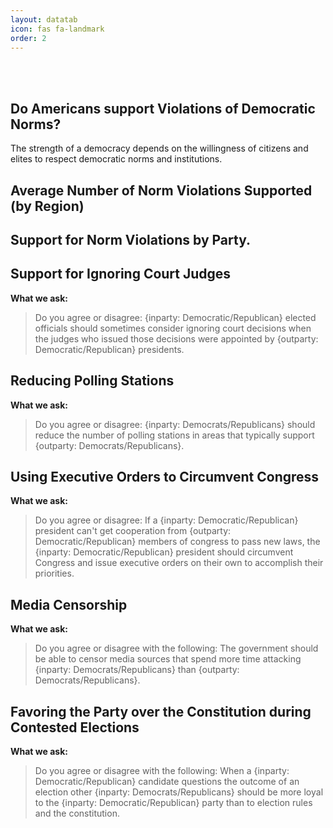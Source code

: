 ```yaml
---
layout: datatab
icon: fas fa-landmark
order: 2
---
```


<script src="{{ site.baseurl }}/assets/js/chartjs-adapter-date-fns.bundle.min.js"></script>

<br>
<br>
<h2><span class="mr-2">Do Americans support Violations of Democratic Norms?</span><a href="#" class="anchor text-muted"><i class="fas fa-hashtag"></i></a></h2>
<p>The strength of a democracy depends on the willingness of citizens and elites to respect democratic norms and institutions.</p>

<h2>Average Number of Norm Violations Supported (by Region)</h2>

<div class='row chartrow chart' id='affpol-row-1'>
  <div class='row' id='affpol-map-div'>
    <canvas id='demnorm-map'></canvas>
    <script type="text/javascript" src="{{ site.baseurl }}/assets/js/charts/map.js" data-canvasid="demnorm-map"  data-source="{{ site.baseurl }}/assets/data/demnorm-map.json" data-scaleminlabel = "Less" data-scalemaxlabel = "More"></script>
    </div>
  </div>

<!-- <div class = 'row' id='demnorm-row-2'>
    <div class='row col-6' id='demnorm-lines-div'>
      <canvas id = 'demnorm-lines'></canvas>
      <script type="text/javascript" src="{{ site.baseurl }}/assets/js/charts/demnorm-lines.js" data-canvasid="demnorm-lines"></script>
      <div id="demnorms-legend" style='background-color: red;'></div>
    </div>
    <div class='row col-3'>
      <div id = 'demnormline-btn-div'>
        <div class = 'demnormline-btn-wrap'><button data-index='0' class="demnormline-btn">Ignoring Supreme Court Judges</button></div>
        <div class = 'demnormline-btn-wrap'><button data-index='1' class="demnormline-btn">Reducing the # of Polling Stations</button></div>
        <div class = 'demnormline-btn-wrap'><button data-index='2' class="demnormline-btn">Using Executive Orders</button></div>
        <div class = 'demnormline-btn-wrap'><button data-index='3' class="demnormline-btn">Censorship</button></div>
        <div class = 'demnormline-btn-wrap'><button data-index='4' class="demnormline-btn">Party Loyalty in the Face of Election Denial</button></div>
      </div>
    </div>
</div> -->


<h2><span class="mr-2">Support for Norm Violations by Party.</span><a href="#" class="anchor text-muted"><i class="fas fa-hashtag"></i></a></h2>
<h2>Support for Ignoring Court Judges</h2>
<div class = 'row chartrow violence-row violence-row-alt'>
  <div class='chartv'>
    <strong>What we ask:</strong>
    <div class="questionbox"><blockquote id='v1question'>Do you agree or disagree: {inparty: Democratic/Republican} elected officials should sometimes consider ignoring court decisions when the judges who issued those decisions were appointed by {outparty: Democratic/Republican} presidents.</blockquote></div>
  </div>
  <div class = 'violence-line-container'>
    <div class='row violence-line-div'>
      <canvas id = 'demnorm-judges'></canvas>
      <script type="text/javascript" src="{{ site.baseurl }}/assets/js/charts/demnorm-party.js" data-canvasid="demnorm-judges" data-source='{{ site.baseurl }}/assets/data/norms/norm_judges.json'></script>
    </div>
  </div>
</div>

<h2>Reducing Polling Stations</h2>
<div class = 'row chartrow violence-row violence-row-alt'>
  <div class='chartv'>
    <strong>What we ask:</strong>
    <div class="questionbox"><blockquote id='v1question'>Do you agree or disagree: {inparty: Democrats/Republicans} should reduce the number of polling stations in areas that typically support {outparty: Democrats/Republicans}.</blockquote></div>
  </div>
  <div class = 'violence-line-container'>
    <div class='row violence-line-div'>
      <canvas id = 'demnorm-polling'></canvas>
      <script type="text/javascript" src="{{ site.baseurl }}/assets/js/charts/demnorm-party.js" data-canvasid="demnorm-polling" data-source='{{ site.baseurl }}/assets/data/norms/norm_polling.json'></script>
    </div>
  </div>
</div>

<h2>Using Executive Orders to Circumvent Congress</h2>
<div class = 'row chartrow violence-row violence-row-alt'>
  <div class='chartv'>
    <strong>What we ask:</strong>
    <div class="questionbox"><blockquote id='v1question'>Do you agree or disagree: If a {inparty: Democratic/Republican} president can't get cooperation from {outparty: Democratic/Republican} members of congress to pass new laws, the {inparty: Democratic/Republican} president should circumvent Congress and issue executive orders on their own to accomplish their priorities.</blockquote></div>
  </div>
  <div class = 'violence-line-container'>
    <div class='row violence-line-div'>
      <canvas id = 'demnorm-executive'></canvas>
      <script type="text/javascript" src="{{ site.baseurl }}/assets/js/charts/demnorm-party.js" data-canvasid="demnorm-executive" data-source='{{ site.baseurl }}/assets/data/norms/norm_executive.json'></script>
    </div>
  </div>
</div>

<h2>Media Censorship</h2>
<div class = 'row chartrow violence-row violence-row-alt'>
  <div class='chartv'>
    <strong>What we ask:</strong>
    <div class="questionbox"><blockquote id='v1question'>Do you agree or disagree with the following: The government should be able to censor media sources that spend more time attacking {inparty: Democrats/Republicans} than {outparty: Democrats/Republicans}.</blockquote></div>
  </div>
  <div class = 'violence-line-container'>
    <div class='row violence-line-div'>
      <canvas id = 'demnorm-censorship'></canvas>
      <script type="text/javascript" src="{{ site.baseurl }}/assets/js/charts/demnorm-party.js" data-canvasid="demnorm-censorship" data-source='{{ site.baseurl }}/assets/data/norms/norm_censorship.json'></script>
    </div>
  </div>
</div>

<h2>Favoring the Party over the Constitution during Contested Elections</h2>
<div class = 'row chartrow violence-row violence-row-alt'>
  <div class='chartv'>
    <strong>What we ask:</strong>
    <div class="questionbox"><blockquote id='v1question'>Do you agree or disagree with the following: When a {inparty: Democratic/Republican} candidate questions the outcome of an election other {inparty: Democrats/Republicans} should be more loyal to the {inparty: Democratic/Republican} party than to election rules and the constitution.</blockquote></div>
  </div>
  <div class = 'violence-line-container'>
    <div class='row violence-line-div'>
      <canvas id = 'demnorm-loyalty'></canvas>
      <script type="text/javascript" src="{{ site.baseurl }}/assets/js/charts/demnorm-party.js" data-canvasid="demnorm-loyalty" data-source='{{ site.baseurl }}/assets/data/norms/norm_loyalty.json'></script>
    </div>
  </div>
</div>
